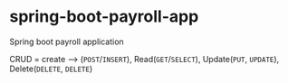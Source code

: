 # spring-boot-payroll-app
Spring boot payroll application


CRUD = create --> (`POST`/`INSERT`), Read(`GET`/`SELECT`), Update(`PUT`, `UPDATE`), Delete(`DELETE`, `DELETE`)